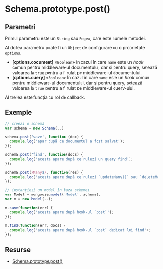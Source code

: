 # Schema.prototype.post()

## Parametri

Primul parametru este un `String` sau `Regex`, care este numele metodei.

Al doilea parametru poate fi un `Object` de configurare cu o proprietate `options`.
- **\[options.document]** «`Boolean`» În cazul în care `name` este un *hook* comun pentru middleware-ul documentului, dar și pentru query, setează valoarea la `true` pentru a fi rulat pe middleware-ul documentului.
- **\[options.query]** «`Boolean`» În cazul în care `name` este un *hook* comun pentru middleware-ul documentului, dar și pentru query, setează valoarea la `true` pentru a fi rulat pe middleware-ul query-ului.

Al treilea este funcția cu rol de callback.

## Exemple

```javascript
// creezi o schemă
var schema = new Schema(..);

schema.post('save', function (doc) {
  console.log('apar după ce documentul a fost salvat');
});

schema.post('find', function(docs) {
  console.log('acesta apare după ce rulezi un query find');
});

schema.post(/Many$/, function(res) {
  console.log('acesta apare după ce rulezi `updateMany()` sau `deleteMany()`);
});

// instanțiezi un model în baza schemei
var Model = mongoose.model('Model', schema);
var m = new Model(..);

m.save(function(err) {
  console.log('acesta apare după hook-ul `post`');
});

m.find(function(err, docs) {
  console.log('acesta apare după hook-ul `post` dedicat lui find');
});
```

## Resurse

- [Schema.prototype.post()](https://mongoosejs.com/docs/api/schema.html#schema_Schema-post)
